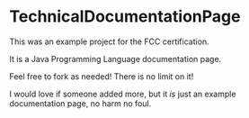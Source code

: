 # TechnicalDocumentationPage
This was an example project for the FCC certification.

It is a Java Programming Language documentation page.

Feel free to fork as needed! There is no limit on it!

I would love if someone added more, but it _is_ just an example documentation page,
no harm no foul.
